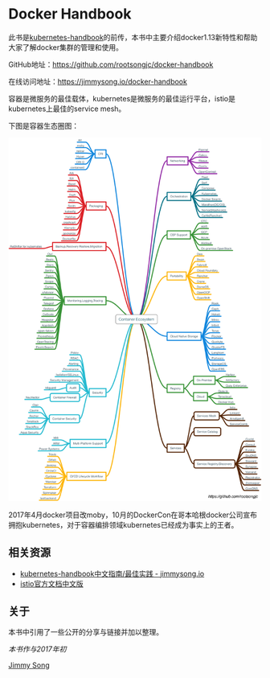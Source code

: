 # Docker Handbook

此书是[kubernetes-handbook](https://jimmysong.io/kubernetes/handbook)的前传，本书中主要介绍docker1.13新特性和帮助大家了解docker集群的管理和使用。

GitHub地址：https://github.com/rootsongjc/docker-handbook

在线访问地址：https://jimmysong.io/docker-handbook

容器是微服务的最佳载体，kubernetes是微服务的最佳运行平台，istio是kubernetes上最佳的service mesh。

下图是容器生态圈图：

![容器生态](images/container-ecosystem.png)

2017年4月docker项目改moby，10月的DockerCon在哥本哈根docker公司宣布拥抱kubernetes，对于容器编排领域kubernetes已经成为事实上的王者。

## 相关资源

- [kubernetes-handbook中文指南/最佳实践 - jimmysong.io](https://jimmysong.io/kubernetes-handbook)
- [istio官方文档中文版](http://istio.doczh.cn)

## 关于

本书中引用了一些公开的分享与链接并加以整理。

*本书作与2017年初*

[Jimmy Song](https://jimmysong.io/about)